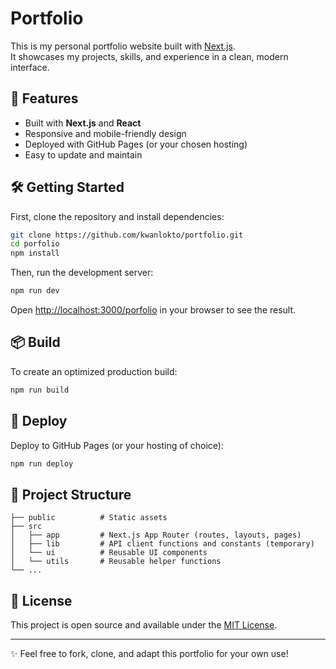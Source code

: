 # Portfolio

This is my personal portfolio website built with [Next.js](https://nextjs.org/).  
It showcases my projects, skills, and experience in a clean, modern interface.

## 🚀 Features
- Built with **Next.js** and **React**
- Responsive and mobile-friendly design
- Deployed with GitHub Pages (or your chosen hosting)
- Easy to update and maintain

## 🛠️ Getting Started

First, clone the repository and install dependencies:

```bash
git clone https://github.com/kwanlokto/portfolio.git
cd porfolio
npm install
```

Then, run the development server:

```bash
npm run dev
```

Open [http://localhost:3000/porfolio](http://localhost:3000/porfolio) in your browser to see the result.

## 📦 Build

To create an optimized production build:

```bash
npm run build
```

## 🚢 Deploy

Deploy to GitHub Pages (or your hosting of choice):

```bash
npm run deploy
```

## 📂 Project Structure
```
├── public          # Static assets
├── src
│   ├── app         # Next.js App Router (routes, layouts, pages)
│   ├── lib         # API client functions and constants (temporary)
│   └── ui          # Reusable UI components
│   └── utils       # Reusable helper functions
└── ...
```

## 📄 License
This project is open source and available under the [MIT License](LICENSE).

---
✨ Feel free to fork, clone, and adapt this portfolio for your own use!
